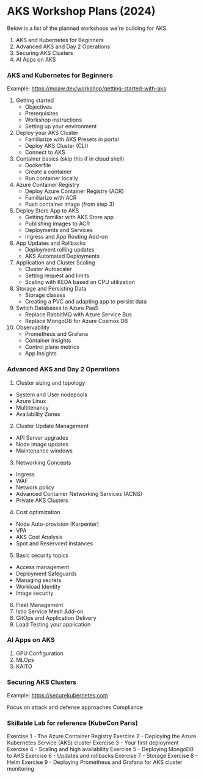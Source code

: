 # AKS Workshop Plans (2024)

Below is a list of the planned workshops we're building for AKS. 

1. AKS and Kubernetes for Beginners
2. Advanced AKS and Day 2 Operations
3. Securing AKS Clusters 
4. AI Apps on AKS

### AKS and Kubernetes for Beginners
Example: https://moaw.dev/workshop/getting-started-with-aks 

1. Getting started
    * Objectives
    * Prerequisites
    * Workshop instructions
    * Setting up your environment
2. Deploy your AKS Cluster
    * Familiarize with AKS Presets in portal
    * Deploy AKS Cluster (CLI)
    * Connect to AKS 
3. Container basics (skip this if in cloud shell)
    * Dockerfile
    * Create a container
    * Run container locally
4. Azure Container Registry 
    * Deploy Azure Container Registry (ACR)
    * Familiarize with ACR 
    * Push container image (from step 3)
5. Deploy Store App to AKS
    * Getting familiar with AKS Store app 
    * Publishing images to ACR
    * Deployments and Services
    * Ingress and App Routing Add-on
6. App Updates and Rollbacks
    * Deployment rolling updates
    * AKS Automated Deployments
7. Application and Cluster Scaling
    * Cluster Autoscaler
    * Setting request and limits
    * Scaling with KEDA based on CPU utilization
8. Storage and Persisting Data
    * Storage classes
    * Creating a PVC and adapting app to persist data
9. Switch Databases to Azure PaaS
    * Replace RabbitMQ with Azure Service Bus
    * Replace MongoDB for Azure Cosmos DB
10. Observability
    * Prometheus and Grafana
    * Container Insights
    * Control plane metrics
    * App Insights

### Advanced AKS and Day 2 Operations

1. Cluster sizing and topology
  * System and User nodepools
  * Azure Linux
  * Multitenancy
  * Availability Zones
2. Cluster Update Management
  * API Server upgrades
  * Node image updates
  * Maintenance windows
3. Networking Concepts
  * Ingress
  * WAF
  * Network policy
  * Advanced Container Networking Services (ACNS)
  * Private AKS Clusters
4. Cost optimization
  * Node Auto-provision (Karpenter)
  * VPA
  * AKS Cost Analysis
  * Spot and Reservced Instances
5. Basic security topics
  * Access management
  * Deployment Safeguards
  * Managing secrets
  * Workload Identity
  * Image security
6. Fleet Management
7. Istio Service Mesh Add-on
8. GitOps and Application Delivery 
9. Load Testing your application

### AI Apps on AKS

1. GPU Configuration
2. MLOps
3. KAITO

### Securing AKS Clusters
Example: https://securekubernetes.com

Focus on attack and defense approaches
Compliance

### Skillable Lab for reference (KubeCon Paris)
Exercise 1 - The Azure Container Registry
Exercise 2 - Deploying the Azure Kubernetes Service (AKS) cluster
Exercise 3 - Your first deployment
Exercise 4 - Scaling and high availability
Exercise 5 - Deploying MongoDB to AKS
Exercise 6 - Updates and rollbacks
Exercise 7 - Storage
Exercise 8 - Helm
Exercise 9 - Deploying Prometheus and Grafana for AKS cluster monitoring
